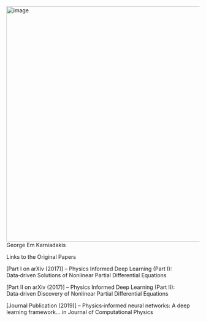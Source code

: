 <img width="614" height="614" alt="image" src="https://github.com/user-attachments/assets/ed51a778-660f-4ebc-9a96-ef4cb5180f95" />  
George Em Karniadakis

Links to the Original Papers

[Part I on arXiv (2017)] – Physics Informed Deep Learning (Part I): Data‑driven Solutions of Nonlinear Partial Differential Equations 

[Part II on arXiv (2017)] – Physics Informed Deep Learning (Part II): Data‑driven Discovery of Nonlinear Partial Differential Equations 

[Journal Publication (2019)] – Physics‑informed neural networks: A deep learning framework… in Journal of Computational Physics 


